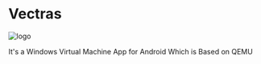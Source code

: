 # Vectras

![logo](https://raw.githubusercontent.com/epicstudios856/Vectras-VM-Android/master/resources/vectras-logo.png)

It's a Windows Virtual Machine App for Android Which is Based on QEMU

